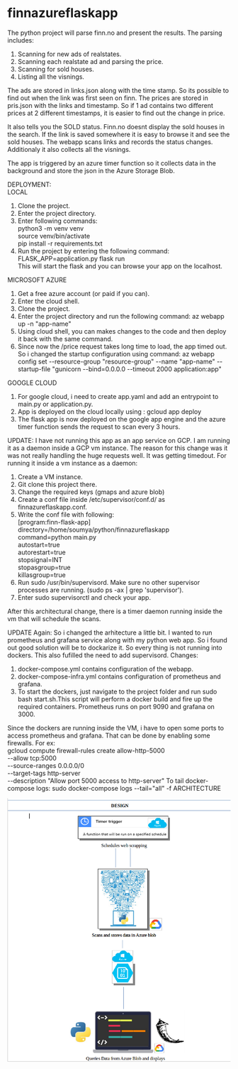 # finnazureflaskapp

The python project will parse finn.no and present the results.
The parsing includes:
1. Scanning for new ads of realstates.
2. Scanning each realstate ad and parsing the price.
3. Scanning for sold houses.
4. Listing all the visnings.

The ads are stored in links.json along with the time stamp. So its possible to find out when the link was first seen on finn. The prices are stored in pris.json with the links and timestamp. So if 1 ad contains two different prices at 2 different timestamps, it is easier to find out the change in price.

It also tells you the SOLD status. Finn.no doesnt display the sold houses in the search. If the link is saved somewhere it is easy to browse it and see the sold houses. The webapp scans links and records the status changes.
Additionaly it also collects all the visnings.

The app is triggered by an azure timer function so it collects data in the background and store the json in the Azure Storage Blob.

DEPLOYMENT:<br />
LOCAL

1. Clone the project.
2. Enter the project directory.
3. Enter following commands: <br />
   python3 -m venv venv <br />
   source venv/bin/activate <br />
   pip install -r requirements.txt <br />
4. Run the project by entering the following command:   
   FLASK_APP=application.py flask run <br />
   This will start the flask and you can browse your app on the localhost.

MICROSOFT AZURE

1. Get a free azure account (or paid if you can).
2. Enter the cloud shell.
3. Clone the project.
4. Enter the project directory and run the following command: 
   az webapp up -n "app-name"
5. Using cloud shell, you can makes changes to the code and then deploy it back with the same command.
6. Since now the /price request takes long time to load, the app timed out. So i changed the startup configuration using        command: az webapp config set --resource-group "resource-group" --name "app-name" --startup-file "gunicorn --bind=0.0.0.0    --timeout 2000 application:app"


GOOGLE CLOUD 

1. For google cloud, i need to create app.yaml and add an entrypoint to main.py or application.py.
2. App is deployed on the cloud locally using :
   gcloud app deploy
3. The flask app is now deployed on the google app engine and the azure timer function sends the request to scan every 3 hours.

UPDATE: I have not running this app as an app service on GCP. I am running it as a daemon inside a GCP vm instance. The reason for this change was it was not really handling the huge requests well. It was getting timedout. 
For running it inside a vm instance as a daemon:
1. Create a VM instance.
2. Git clone this project there.
3. Change the required keys (gmaps and azure blob)
4. Create a conf file inside /etc/supervisor/conf.d/ as finnazureflaskapp.conf. 
5. Write the conf file with following:<br />
   [program:finn-flask-app]<br />
   directory=/home/soumya/python/finnazureflaskapp<br />
   command=python main.py<br />
   autostart=true<br />
   autorestart=true<br />
   stopsignal=INT<br />
   stopasgroup=true<br />
   killasgroup=true<br />
6. Run sudo /usr/bin/supervisord. Make sure no other supervisor processes are running. (sudo ps -ax | grep 'supervisor').
7. Enter sudo supervisorctl and check your app.


After this architectural change, there is a timer daemon running inside the vm that will schedule the scans. 

UPDATE Again: So i changed the arhitecture a little bit. I wanted to run prometheus and grafana service along with my python web app. So i found out good solution will be to dockarize it. So every thing is not running into dockers. This also fufilled the need to add supervisord.
Changes: 
1. docker-compose.yml contains configuration of the webapp.
2. docker-compose-infra.yml contains configuration of prometheus and grafana.
3. To start the dockers, just navigate to the project folder and run sudo bash start.sh.This script will perform a docker        build and fire up the required containers. 
Prometheus runs on port 9090 and grafana on 3000.

Since the dockers are running inside the VM, i have to open some ports to access prometheus and grafana. That can be done by enabling some firewalls. For ex: <br />
gcloud compute firewall-rules create allow-http-5000 \
    --allow tcp:5000 \
    --source-ranges 0.0.0.0/0 \
    --target-tags http-server \
    --description "Allow port 5000 access to http-server"
To tail docker-compose logs: sudo docker-compose logs --tail="all" -f
ARCHITECTURE

![alt text](https://github.com/Soumya117/finnazureflaskapp/blob/master/app/Selection_152.png) <br /><br />
